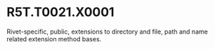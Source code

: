# R5T.T0021.X0001
Rivet-specific, public, extensions to directory and file, path and name related extension method bases.
